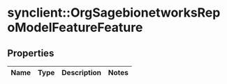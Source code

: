 # synclient::OrgSagebionetworksRepoModelFeatureFeature


## Properties
Name | Type | Description | Notes
------------ | ------------- | ------------- | -------------


